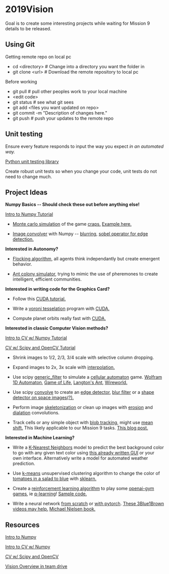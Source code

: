 # 2019Vision
Goal is to create some interesting projects while waiting for Mission 9 details to be released.

## Using Git
Getting remote repo on local pc
* cd <directory&gt;  # Change into a directory you want the folder in
* git clone <url&gt;  # Download the remote repository to local pc

Before working
* git pull  # pull other peoples work to your local machine
* <edit code&gt;
* git status  # see what git sees
* git add <files you want updated on repo&gt;
* git commit -m "Description of changes here."
* git push  # push your updates to the remote repo

## Unit testing
Ensure every feature responds to input the way you expect _in an automated way._

[Python unit testing library](https://docs.python.org/3/library/unittest.html)

Create robust unit tests so when you change your code, unit tests do not need to change much.

## Project Ideas

__Numpy Basics -- Should check these out before anything else!__

[Intro to Numpy Tutorial](https://www.kaggle.com/coledie/intro-to-numpy/)

* [Monte carlo simulation](https://crunchingnumbers.live/2016/01/24/monte-carlo-simulations-craps/) of the game [craps.](http://www.crapsage.com/craps_rules.php) [Example here.](https://github.com/MissouriMRR/2019Vision/tree/master/Monte-Carlo-Simulation)

* [Image convolver](https://en.wikipedia.org/wiki/Kernel_(image_processing)) with Numpy -- [blurring](https://www.youtube.com/watch?v=C_zFhWdM4ic), [sobel operator for edge detection.](https://www.youtube.com/watch?v=uihBwtPIBxM)


__Interested in Autonomy?__

* [Flocking algorithm](https://www.red3d.com/cwr/boids/), all agents think independantly but create emergent behavior.

* [Ant colony simulator](https://web.stanford.edu/~jayantt/data/ants.pdf), trying to mimic the use of pheremones to create intelligent, efficient communities.


__Interested in writing code for the Graphics Card?__

* Follow this [CUDA tutorial.](https://towardsdatascience.com/writing-lightning-fast-code-with-cuda-c18677dcdd5f)

* Write a [voroni tesselation](https://en.wikipedia.org/wiki/Voronoi_diagram) program with [CUDA.](https://towardsdatascience.com/writing-lightning-fast-code-with-cuda-c18677dcdd5f)

* Compute planet orbits really fast with [CUDA.](https://towardsdatascience.com/writing-lightning-fast-code-with-cuda-c18677dcdd5f)


__Interested in classic Computer Vision methods?__

[Intro to CV w/ Numpy Tutorial](https://www.kaggle.com/coledie/intro-to-computer-vision)

[CV w/ Scipy and OpenCV Tutorial](https://www.kaggle.com/coledie/intro-to-computer-vision-2)

* Shrink images to 1/2, 2/3, 3/4 scale with selective column dropping.

* Expand images to 2x, 3x scale with [interpolation.](https://en.wikipedia.org/wiki/Interpolation)

* Use scipy [generic_filter](https://docs.scipy.org/doc/scipy/reference/generated/scipy.ndimage.generic_filter.html) to simulate a [cellular automaton](https://en.wikipedia.org/wiki/Cellular_automaton) game. [Wolfram 1D Automaton](https://natureofcode.com/book/chapter-7-cellular-automata/), [Game of Life](https://en.wikipedia.org/wiki/Conway%27s_Game_of_Life), [Langton's Ant](https://en.wikipedia.org/wiki/Langton%27s_ant), [Wireworld.](https://en.wikipedia.org/wiki/Wireworld)

* Use scipy [convolve](https://docs.scipy.org/doc/scipy/reference/generated/scipy.signal.convolve.html) to create an [edge detector](https://www.youtube.com/watch?v=uihBwtPIBxM), [blur filter](https://www.youtube.com/watch?v=C_zFhWdM4ic) or a [shape detector on space images(?).](http://www.ijcte.org/papers/428-G1120.pdf)

* Perform image [skeletonization](https://en.wikipedia.org/wiki/Morphological_skeleton) or clean up images with [erosion](https://docs.scipy.org/doc/scipy/reference/generated/scipy.ndimage.binary_erosion.html#scipy.ndimage.binary_erosion) and [dialation](https://docs.scipy.org/doc/scipy/reference/generated/scipy.ndimage.binary_dilation.html#scipy.ndimage.binary_dilation) convolutions.

* Track cells or any simple object with [blob tracking](http://www.camera-sdk.com/p_97-how-to-implement-blob-binary-large-object-tracking-onvif.html), might use [mean shift.](https://www.youtube.com/watch?v=FsFreHtLXss) This likely applicable to our Mission 9 tasks. [This blog post.](https://www.pyimagesearch.com/2015/09/21/opencv-track-object-movement/)


__Interested in Machine Learning?__

* Write a [K-Nearest Neighbors](https://en.wikipedia.org/wiki/K-nearest_neighbors_algorithm) model to predict the best background color to go with any given text color using [this already written GUI](https://github.com/MissouriMRR/2019Vision/tree/master/Background-Chooser-Shell) or your own interface. Alternatively write a model for automated weather prediction.

* Use [k-means](https://www.datascience.com/blog/k-means-clustering) unsupervised clustering algorithm to change the color of [tomatoes in a salad to blue](https://proxy.duckduckgo.com/iu/?u=https%3A%2F%2Ftse2.mm.bing.net%2Fth%3Fid%3DOIP.YCwt0csrYMHvB2aPOqESqwHaLH%26pid%3DApi&f=1) with [sklearn.](https://scikit-learn.org/stable/modules/generated/sklearn.cluster.KMeans.html)

* Create a [reinforcement learning algorithm](https://www.cse.unsw.edu.au/~cs9417ml/RL1/index.html) to play some [openai-gym games](https://gym.openai.com/docs/), ie [q-learning](https://en.wikipedia.org/wiki/Q-learning)! [Sample code.](https://github.com/coledie/q-learning)

* Write a neural network [from scratch](https://www.kaggle.com/coledie/neural-network-w-numpy) or [with pytorch](https://www.kaggle.com/coledie/neural-network-pytorch). [These 3Blue1Brown videos may help.](https://www.youtube.com/watch?v=aircAruvnKk&t=94s) [Michael Nielsen book.](http://neuralnetworksanddeeplearning.com/)


## Resources
[Intro to Numpy](https://www.kaggle.com/coledie/intro-to-numpy/)

[Intro to CV w/ Numpy](https://www.kaggle.com/coledie/intro-to-computer-vision)

[CV w/ Scipy and OpenCV](https://www.kaggle.com/coledie/intro-to-computer-vision-2)

[Vision Overview in team drive](https://drive.google.com/open?id=1dT2ow6sCkQifk0xZS4s1N0_G-nCKfon1znZfymsH39w)
